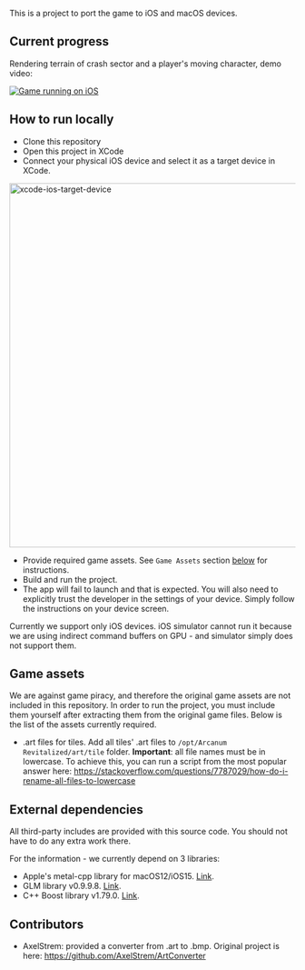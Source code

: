 This is a project to port the game to iOS and macOS devices.

## Current progress

Rendering terrain of crash sector and a player's moving character, demo video:

[![Game running on iOS](https://img.youtube.com/vi/qmdx32MjVnY/hqdefault.jpg)](https://youtu.be/qmdx32MjVnY)

## How to run locally

- Clone this repository
- Open this project in XCode
- Connect your physical iOS device and select it as a target device in XCode.

<img width="641" alt="xcode-ios-target-device" src="https://user-images.githubusercontent.com/48682076/227014531-24c6db20-d85e-4dee-a79b-14703374b713.png">

- Provide required game assets. See `Game Assets` section [below](#game-assets) for instructions.
- Build and run the project.
- The app will fail to launch and that is expected. You will also need to explicitly trust the developer in the settings of your device. Simply follow the instructions on your device screen.

Currently we support only iOS devices. iOS simulator cannot run it because we are using indirect command buffers on GPU - and simulator simply does not support them.

## Game assets

We are against game piracy, and therefore the original game assets are not included in this repository. In order to run the project, you must include them yourself after extracting them from the original game files. Below is the list of the assets currently required.

- .art files for tiles. Add all tiles' .art files to `/opt/Arcanum Revitalized/art/tile` folder. **Important**: all file names must be in lowercase. To achieve this, you can run a script from the most popular answer here: https://stackoverflow.com/questions/7787029/how-do-i-rename-all-files-to-lowercase

## External dependencies

All third-party includes are provided with this source code. You should not have to do any extra work there.

For the information - we currently depend on 3 libraries:
- Apple's metal-cpp library for macOS12/iOS15. [Link](https://developer.apple.com/metal/cpp/).
- GLM library v0.9.9.8. [Link](https://github.com/g-truc/glm).
- C++ Boost library v1.79.0. [Link](https://www.boost.org/doc/libs/1_79_0/).

## Contributors

- AxelStrem: provided a converter from .art to .bmp. Original project is here: https://github.com/AxelStrem/ArtConverter
